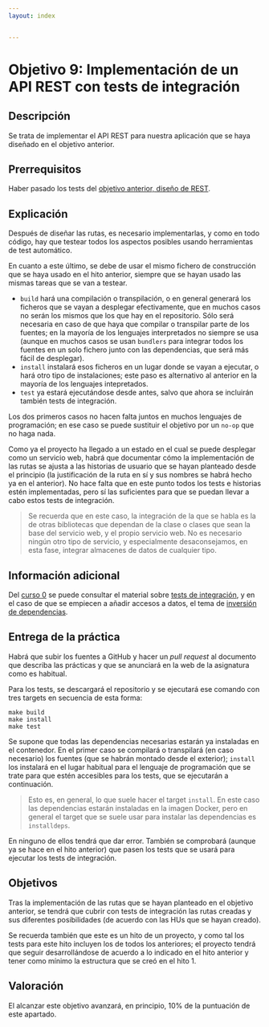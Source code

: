 ```yaml
---
layout: index


---
```

# Objetivo 9: Implementación de un API REST con tests de integración

## Descripción

Se trata de implementar el API REST para nuestra aplicación que se haya diseñado
en el objetivo anterior.

## Prerrequisitos

Haber pasado los tests del [objetivo anterior, diseño de REST](8.REST).

## Explicación

Después de diseñar las rutas, es necesario implementarlas, y como en todo
código, hay que testear todos los aspectos posibles usando herramientas de test
automático.

En cuanto a este último, se debe de usar el mismo fichero de
construcción que se haya usado en el hito anterior, siempre que se
hayan usado las mismas tareas que se van a testear.

* `build` hará una compilación o transpilación, o en general generará
  los ficheros que se vayan a desplegar efectivamente, que en muchos
  casos no serán los mismos que los que hay en el repositorio. Sólo será
  necesaria en caso de que haya que compilar o transpilar parte de los fuentes;
  en la mayoría de los lenguajes interpretados no siempre se usa (aunque en
  muchos casos se usan `bundlers` para integrar todos los fuentes en un solo
  fichero junto con las dependencias, que será más fácil de desplegar).
* `install` instalará esos ficheros en un lugar donde se vayan a
  ejecutar, o hará otro tipo de instalaciones; este paso es alternativo al
  anterior en la mayoría de los lenguajes intepretados.
* `test` ya estará ejecutándose desde antes, salvo que ahora se
  incluirán también tests de integración.

Los dos primeros casos no hacen falta juntos en muchos lenguajes de
programación; en ese caso se puede sustituir el objetivo por un
`no-op` que no haga nada.

Como ya el proyecto ha llegado a un estado en el cual se puede desplegar como un
servicio web, habrá que documentar cómo la implementación de las rutas se ajusta
a las historias de usuario que se hayan planteado desde el principio (la
justificación de la ruta en sí y sus nombres se habrá hecho ya en el
anterior). No hace falta que en este punto todos los tests e historias estén
implementadas, pero sí las suficientes para que se puedan llevar a cabo estos
tests de integración.

> Se recuerda que en este caso, la integración de la que se habla es
> la de otras bibliotecas que dependan de la clase o clases que sean
> la base del servicio web, y el propio servicio web. No es necesario
> ningún otro tipo de servicio, y especialmente desaconsejamos, en
> esta fase, integrar almacenes de datos de cualquier tipo.

## Información adicional

Del [curso 0](https://jj.github.io/curso-tdd) se puede consultar el material
sobre [tests de
integración](https://jj.github.io/curso-tdd/temas/integraci%C3%B3n.html), y en
el caso de que se empiecen a añadir accesos a datos, el tema de [inversión de
dependencias](https://jj.github.io/curso-tdd/temas/inversi%C3%B3n.html).

## Entrega de la práctica

Habrá que subir los fuentes a GitHub y hacer un *pull request* al documento que
describa las prácticas y que se anunciará en la web de la asignatura como es
habitual.

Para los tests, se descargará el repositorio y se
ejecutará ese comando con tres targets en secuencia de esta forma:

```shell
make build
make install
make test
```

Se supone que todas las dependencias necesarias estarán ya instaladas
en el contenedor. En el primer caso se compilará o transpilará (en
caso necesario) los fuentes (que se habrán montado desde el exterior);
`install` los instalará en el lugar habitual para el lenguaje de
programación que se trate para que estén accesibles para los tests,
que se ejecutarán a continuación.

> Esto es, en general, lo que suele hacer el target `install`. En este
> caso las dependencias estarán instaladas en la imagen Docker, pero
> en general el target que se suele usar para instalar las
> dependencias es `installdeps`.

En ninguno de ellos tendrá que dar error. También se comprobará (aunque ya se
hace en el hito anterior) que pasen los tests que se usará para ejecutar los
tests de integración.

## Objetivos

Tras la implementación de las rutas que se hayan planteado en el objetivo
 anterior, se tendrá que cubrir con tests de integración las rutas creadas y sus
 diferentes posibilidades (de acuerdo con las HUs que se hayan creado).

Se recuerda también que este es un hito de un proyecto, y como tal los
tests para este hito incluyen los de todos los anteriores; el proyecto
tendrá que seguir desarrollándose de acuerdo a lo indicado en el hito
anterior y tener como mínimo la estructura que se creó en el
hito 1.

## Valoración

El alcanzar este objetivo avanzará, en principio, 10% de la puntuación de este
apartado.
